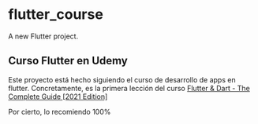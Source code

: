 # flutter_course

A new Flutter project.

## Curso Flutter en Udemy

Este proyecto está hecho siguiendo el curso de desarrollo de apps en flutter. Concretamente, es la primera lección del curso [Flutter & Dart - The Complete Guide [2021 Edition]](https://www.udemy.com/course/learn-flutter-dart-to-build-ios-android-apps/)

Por cierto, lo recomiendo 100%

